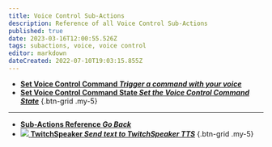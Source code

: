 ```yaml
---
title: Voice Control Sub-Actions
description: Reference of all Voice Control Sub-Actions
published: true
date: 2023-03-16T12:00:55.526Z
tags: subactions, voice, voice control
editor: markdown
dateCreated: 2022-07-10T19:03:15.855Z
---
```


* [<i class="mdi mdi-slash-forward-box primary--text"></i> **Set Voice Control Command *Trigger a command with your voice***](/Sub-Actions/Set-Voice-Control-Command)
* [<i class="mdi mdi-state-machine primary--text"></i> **Set Voice Control Command State *Set the Voice Control Command State***](/Sub-Actions/Set-Voice-Control-Command-State)
{.btn-grid .my-5}

---

- [<i class="mdi mdi-chevron-left"></i>**Sub-Actions Reference *Go Back***](/Sub-Actions)
- [<img src="https://streamer.bot/twitchspeaker/logo.svg"></img> **TwitchSpeaker *Send text to TwitchSpeaker TTS***](/Sub-Actions/Speakerbot/Speak)
{.btn-grid .my-5}
